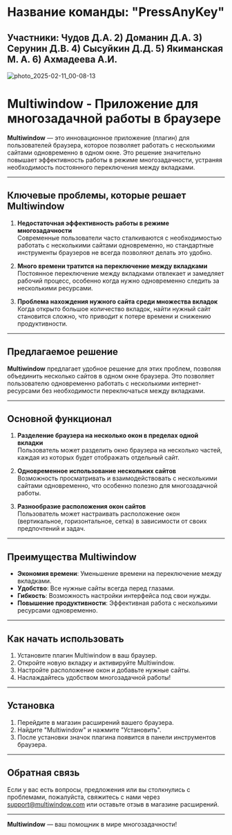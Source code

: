 # Название команды: "PressAnyKey"

**Участники:**
Чудов Д.А.
2) Доманин Д.А.
3) Серунин Д.В.
4) Сысуйкин Д.Д.
5) Якиманская М. А.
6) Ахмадеева А.И.
---
![photo_2025-02-11_00-08-13](https://github.com/user-attachments/assets/67366358-a39a-4cad-b67c-e0a41ef81b83)


# Multiwindow - Приложение для многозадачной работы в браузере

**Multiwindow** — это инновационное приложение (плагин) для пользователей браузера, которое позволяет работать с несколькими сайтами одновременно в одном окне. Это решение значительно повышает эффективность работы в режиме многозадачности, устраняя необходимость постоянного переключения между вкладками.

---

## Ключевые проблемы, которые решает Multiwindow

1. **Недостаточная эффективность работы в режиме многозадачности**  
   Современные пользователи часто сталкиваются с необходимостью работать с несколькими сайтами одновременно, но стандартные инструменты браузеров не всегда позволяют делать это удобно.

2. **Много времени тратится на переключение между вкладками**  
   Постоянное переключение между вкладками отвлекает и замедляет рабочий процесс, особенно когда нужно одновременно следить за несколькими ресурсами.

3. **Проблема нахождения нужного сайта среди множества вкладок**  
   Когда открыто большое количество вкладок, найти нужный сайт становится сложно, что приводит к потере времени и снижению продуктивности.

---

## Предлагаемое решение

**Multiwindow** предлагает удобное решение для этих проблем, позволяя объединить несколько сайтов в одном окне браузера. Это позволяет пользователю одновременно работать с несколькими интернет-ресурсами без необходимости переключаться между вкладками.

---

## Основной функционал

1. **Разделение браузера на несколько окон в пределах одной вкладки**  
   Пользователь может разделить окно браузера на несколько частей, каждая из которых будет отображать отдельный сайт.

2. **Одновременное использование нескольких сайтов**  
   Возможность просматривать и взаимодействовать с несколькими сайтами одновременно, что особенно полезно для многозадачной работы.

3. **Разнообразие расположения окон сайтов**  
   Пользователь может настраивать расположение окон (вертикальное, горизонтальное, сетка) в зависимости от своих предпочтений и задач.

---

## Преимущества Multiwindow

- **Экономия времени**: Уменьшение времени на переключение между вкладками.
- **Удобство**: Все нужные сайты всегда перед глазами.
- **Гибкость**: Возможность настройки интерфейса под свои нужды.
- **Повышение продуктивности**: Эффективная работа с несколькими ресурсами одновременно.

---

## Как начать использовать

1. Установите плагин Multiwindow в ваш браузер.
2. Откройте новую вкладку и активируйте Multiwindow.
3. Настройте расположение окон и добавьте нужные сайты.
4. Наслаждайтесь удобством многозадачной работы!

---

## Установка

1. Перейдите в магазин расширений вашего браузера.
2. Найдите "Multiwindow" и нажмите "Установить".
3. После установки значок плагина появится в панели инструментов браузера.

---

## Обратная связь

Если у вас есть вопросы, предложения или вы столкнулись с проблемами, пожалуйста, свяжитесь с нами через [support@multiwindow.com](mailto:support@multiwindow.com) или оставьте отзыв в магазине расширений.

---

**Multiwindow** — ваш помощник в мире многозадачности!
